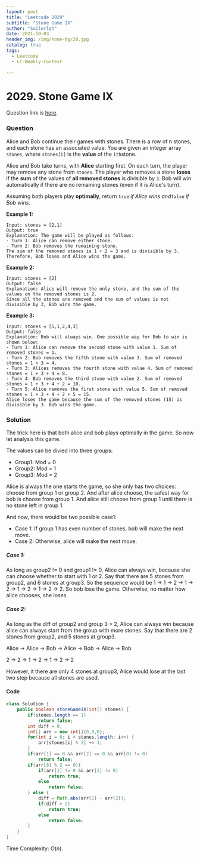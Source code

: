 ```yaml
---
layout: post
title: "Leetcode 2029"
subtitle: "Stone Game IX"
author: "Sailorlqh"
date: 2021-10-03
header_img: /img/home-bg/28.jpg
catalog: true
tags:
  - Leetcode
  - LC-Weekly-Contest

---
```


# 2029. Stone Game IX

Question link is [here](https://leetcode.com/problems/stone-game-ix/).

### Question

Alice and Bob continue their games with stones. There is a row of n stones, and each stone has an associated value. You are given an integer array `stones`, where `stones[i]` is the **value** of the `ith`stone.

Alice and Bob take turns, with **Alice** starting first. On each turn, the player may remove any stone from `stones`. The player who removes a stone **loses** if the **sum** of the values of **all removed stones** is divisible by `3`. Bob will win automatically if there are no remaining stones (even if it is Alice's turn).

Assuming both players play **optimally**, return `true` *if Alice wins and*`false` *if Bob wins*.

 

**Example 1:**

```
Input: stones = [2,1]
Output: true
Explanation: The game will be played as follows:
- Turn 1: Alice can remove either stone.
- Turn 2: Bob removes the remaining stone. 
The sum of the removed stones is 1 + 2 = 3 and is divisible by 3. Therefore, Bob loses and Alice wins the game.
```

**Example 2:**

```
Input: stones = [2]
Output: false
Explanation: Alice will remove the only stone, and the sum of the values on the removed stones is 2. 
Since all the stones are removed and the sum of values is not divisible by 3, Bob wins the game.
```

**Example 3:**

```
Input: stones = [5,1,2,4,3]
Output: false
Explanation: Bob will always win. One possible way for Bob to win is shown below:
- Turn 1: Alice can remove the second stone with value 1. Sum of removed stones = 1.
- Turn 2: Bob removes the fifth stone with value 3. Sum of removed stones = 1 + 3 = 4.
- Turn 3: Alices removes the fourth stone with value 4. Sum of removed stones = 1 + 3 + 4 = 8.
- Turn 4: Bob removes the third stone with value 2. Sum of removed stones = 1 + 3 + 4 + 2 = 10.
- Turn 5: Alice removes the first stone with value 5. Sum of removed stones = 1 + 3 + 4 + 2 + 5 = 15.
Alice loses the game because the sum of the removed stones (15) is divisible by 3. Bob wins the game.
```

### Solution

The trick here is that both alice and bob plays optimally in the game.  So now let analysis this game. 

The values can be divied into three groups: 

- Group1: Mod = 0
- Group2: Mod = 1
- Group3: Mod = 2

Alice is always the one starts the game, so she only has two choices: choose from group 1 or group 2. And after alice choose, the safest way for bob is choose from group 1. And alice still choose from group 1 until there is no stone left in group 1.

And now, there would be two possible case1:

- Case 1: If group 1 has even number of stones, bob will make the next move.
- Case 2: Otherwise, alice will make the next move.

##### Case 1:

As long as group2 != 0 and group1 != 0, Alice can always win, because she can choose whether to start with 1 or 2. Say that there are 5 stones from group2, and 6 stones at group3. So the sequence would be 1 -> 1 -> 2 -> 1 -> 2 -> 1 -> 2 -> 1 -> 2 -> 2. So bob lose the game.  Otherwise, no matter how alice chooses, she loses.

##### Case 2:

As long as the diff of group2 and group 3 > 2, Alice can always win because alice can always start from the group with more stones. Say that there are 2 stones from group2, and 5 stones at group3.

Alice -> Alice -> Bob -> Alice -> Bob -> Alice ->  Bob 

   2    ->     2   ->    1   ->     2   ->     1    ->   2    ->    2

However, it there are only 4 stones at group3, Alice would lose at the last two step because all stones are used.

#### Code

```java
class Solution {
    public boolean stoneGameIX(int[] stones) {
        if(stones.length == 1)
            return false;
        int diff = 0;
        int[] arr = new int[]{0,0,0};
        for(int i = 0; i < stones.length; i++) {
            arr[stones[i] % 3] += 1;
        }
        if(arr[1] == 0 && arr[2] == 0 && arr[0] != 0)
            return false;
        if(arr[0] % 2 == 0){
            if(arr[1] != 0 && arr[2] != 0)
                return true;
            else
                return false;
        } else {
            diff = Math.abs(arr[1] - arr[2]);
            if(diff > 2)
                return true;
            else
                return false;
        }
    }
}
```

Time Complexity: $O(n)$.

